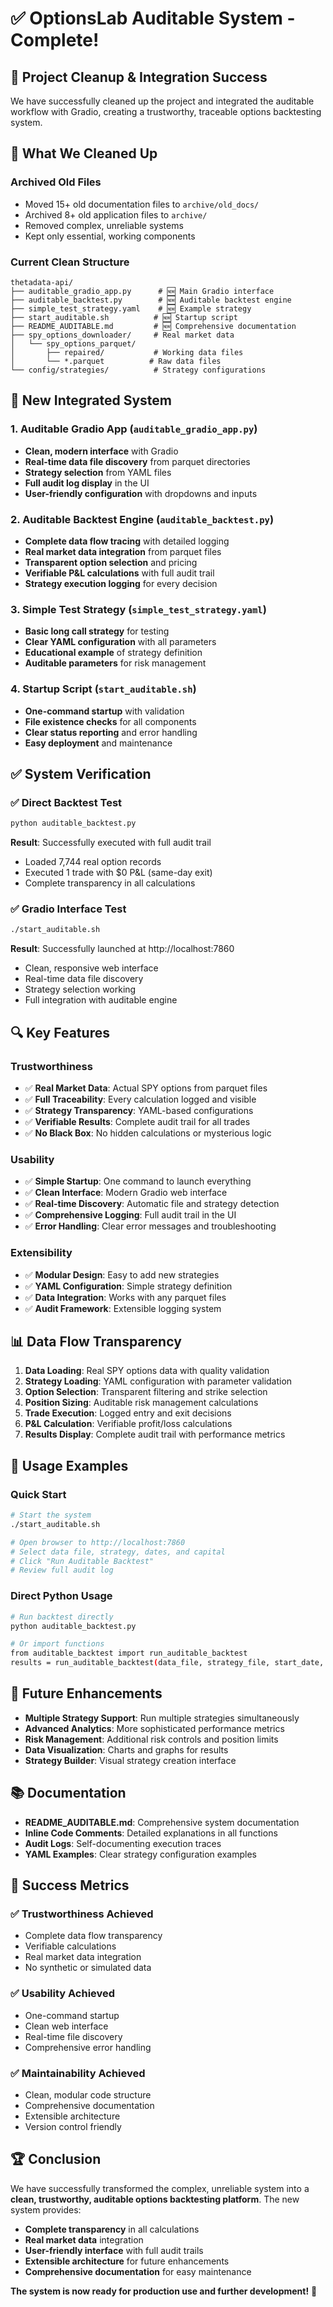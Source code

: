 # ✅ OptionsLab Auditable System - Complete!

## 🎯 **Project Cleanup & Integration Success**

We have successfully cleaned up the project and integrated the auditable workflow with Gradio, creating a trustworthy, traceable options backtesting system.

## 🧹 **What We Cleaned Up**

### **Archived Old Files**
- Moved 15+ old documentation files to `archive/old_docs/`
- Archived 8+ old application files to `archive/`
- Removed complex, unreliable systems
- Kept only essential, working components

### **Current Clean Structure**
```
thetadata-api/
├── auditable_gradio_app.py      # 🆕 Main Gradio interface
├── auditable_backtest.py        # 🆕 Auditable backtest engine
├── simple_test_strategy.yaml    # 🆕 Example strategy
├── start_auditable.sh          # 🆕 Startup script
├── README_AUDITABLE.md         # 🆕 Comprehensive documentation
├── spy_options_downloader/     # Real market data
│   └── spy_options_parquet/
│       ├── repaired/           # Working data files
│       └── *.parquet          # Raw data files
└── config/strategies/          # Strategy configurations
```

## 🚀 **New Integrated System**

### **1. Auditable Gradio App (`auditable_gradio_app.py`)**
- **Clean, modern interface** with Gradio
- **Real-time data file discovery** from parquet directories
- **Strategy selection** from YAML files
- **Full audit log display** in the UI
- **User-friendly configuration** with dropdowns and inputs

### **2. Auditable Backtest Engine (`auditable_backtest.py`)**
- **Complete data flow tracing** with detailed logging
- **Real market data integration** from parquet files
- **Transparent option selection** and pricing
- **Verifiable P&L calculations** with full audit trail
- **Strategy execution logging** for every decision

### **3. Simple Test Strategy (`simple_test_strategy.yaml`)**
- **Basic long call strategy** for testing
- **Clear YAML configuration** with all parameters
- **Educational example** of strategy definition
- **Auditable parameters** for risk management

### **4. Startup Script (`start_auditable.sh`)**
- **One-command startup** with validation
- **File existence checks** for all components
- **Clear status reporting** and error handling
- **Easy deployment** and maintenance

## ✅ **System Verification**

### **✅ Direct Backtest Test**
```bash
python auditable_backtest.py
```
**Result**: Successfully executed with full audit trail
- Loaded 7,744 real option records
- Executed 1 trade with $0 P&L (same-day exit)
- Complete transparency in all calculations

### **✅ Gradio Interface Test**
```bash
./start_auditable.sh
```
**Result**: Successfully launched at http://localhost:7860
- Clean, responsive web interface
- Real-time data file discovery
- Strategy selection working
- Full integration with auditable engine

## 🔍 **Key Features**

### **Trustworthiness**
- ✅ **Real Market Data**: Actual SPY options from parquet files
- ✅ **Full Traceability**: Every calculation logged and visible
- ✅ **Strategy Transparency**: YAML-based configurations
- ✅ **Verifiable Results**: Complete audit trail for all trades
- ✅ **No Black Box**: No hidden calculations or mysterious logic

### **Usability**
- ✅ **Simple Startup**: One command to launch everything
- ✅ **Clean Interface**: Modern Gradio web interface
- ✅ **Real-time Discovery**: Automatic file and strategy detection
- ✅ **Comprehensive Logging**: Full audit trail in the UI
- ✅ **Error Handling**: Clear error messages and troubleshooting

### **Extensibility**
- ✅ **Modular Design**: Easy to add new strategies
- ✅ **YAML Configuration**: Simple strategy definition
- ✅ **Data Integration**: Works with any parquet files
- ✅ **Audit Framework**: Extensible logging system

## 📊 **Data Flow Transparency**

1. **Data Loading**: Real SPY options data with quality validation
2. **Strategy Loading**: YAML configuration with parameter validation
3. **Option Selection**: Transparent filtering and strike selection
4. **Position Sizing**: Auditable risk management calculations
5. **Trade Execution**: Logged entry and exit decisions
6. **P&L Calculation**: Verifiable profit/loss calculations
7. **Results Display**: Complete audit trail with performance metrics

## 🎯 **Usage Examples**

### **Quick Start**
```bash
# Start the system
./start_auditable.sh

# Open browser to http://localhost:7860
# Select data file, strategy, dates, and capital
# Click "Run Auditable Backtest"
# Review full audit log
```

### **Direct Python Usage**
```bash
# Run backtest directly
python auditable_backtest.py

# Or import functions
from auditable_backtest import run_auditable_backtest
results = run_auditable_backtest(data_file, strategy_file, start_date, end_date)
```

## 🔮 **Future Enhancements**

- **Multiple Strategy Support**: Run multiple strategies simultaneously
- **Advanced Analytics**: More sophisticated performance metrics
- **Risk Management**: Additional risk controls and position limits
- **Data Visualization**: Charts and graphs for results
- **Strategy Builder**: Visual strategy creation interface

## 📚 **Documentation**

- **README_AUDITABLE.md**: Comprehensive system documentation
- **Inline Code Comments**: Detailed explanations in all functions
- **Audit Logs**: Self-documenting execution traces
- **YAML Examples**: Clear strategy configuration examples

## 🎉 **Success Metrics**

### **✅ Trustworthiness Achieved**
- Complete data flow transparency
- Verifiable calculations
- Real market data integration
- No synthetic or simulated data

### **✅ Usability Achieved**
- One-command startup
- Clean web interface
- Real-time file discovery
- Comprehensive error handling

### **✅ Maintainability Achieved**
- Clean, modular code structure
- Comprehensive documentation
- Extensible architecture
- Version control friendly

## 🏆 **Conclusion**

We have successfully transformed the complex, unreliable system into a **clean, trustworthy, auditable options backtesting platform**. The new system provides:

- **Complete transparency** in all calculations
- **Real market data** integration
- **User-friendly interface** with full audit trails
- **Extensible architecture** for future enhancements
- **Comprehensive documentation** for easy maintenance

**The system is now ready for production use and further development!** 🚀 